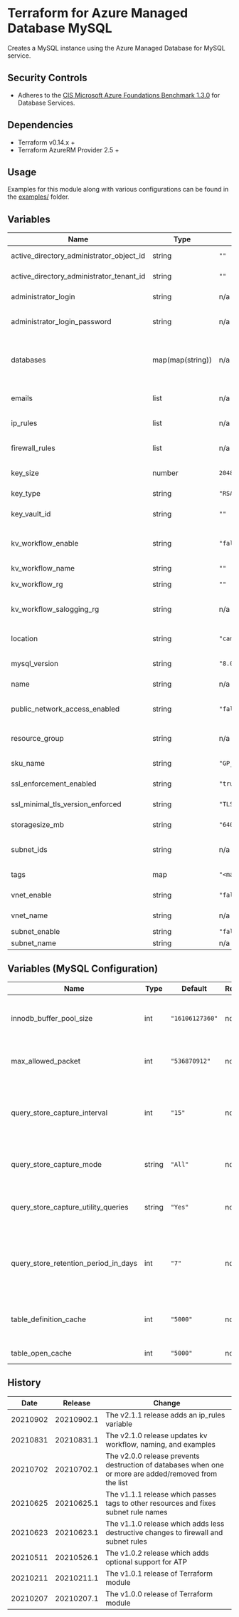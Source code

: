 # Terraform for Azure Managed Database MySQL

Creates a MySQL instance using the Azure Managed Database for MySQL service.

## Security Controls

- Adheres to the [CIS Microsoft Azure Foundations Benchmark 1.3.0](https://docs.microsoft.com/en-us/azure/governance/policy/samples/cis-azure-1-3-0) for Database Services.

## Dependencies

- Terraform v0.14.x +
- Terraform AzureRM Provider 2.5 +

## Usage

Examples for this module along with various configurations can be found in the [examples/](examples/) folder.

## Variables

| Name                                     | Type             | Default           | Required | Description                                                                                                               |
| ---------------------------------------- | ---------------- | ----------------- | -------- | ------------------------------------------------------------------------------------------------------------------------- |
| active_directory_administrator_object_id | string           | `""`              | no       | The Active Directory Administrator Object ID.                                                                             |
| active_directory_administrator_tenant_id | string           | `""`              | no       | The Active Directory Administrator Tenant ID.                                                                             |
| administrator_login                      | string           | n/a               | yes      | The Administrator Login for the PostgreSQL Server.                                                                        |
| administrator_login_password             | string           | n/a               | yes      | The Password associated with the administrator_login for the PostgreSQL Server.                                           |
| databases                                | map(map(string)) | n/a               | yes      | The name, collatation, and charset of the PostgreSQL database(s). (defaults: charset="utf8", collation="utf8_unicode_ci") |
| emails                                   | list             | n/a               | yes      | List of email addresses that should recieve the security reports.                                                         |
| ip_rules                                 | list             | n/a               | yes      | List of public IP or IP ranges in CIDR Format.                                                                            |
| firewall_rules                           | list             | n/a               | yes      | Specifies the Start IP Address associated with this Firewall Rule.                                                        |
| key_size                                 | number           | `2048`            | no       | Size of key to create in Key Vault.                                                                                       |
| key_type                                 | string           | `"RSA"`           | no       | Type of key to create in the Key Vault.                                                                                   |
| key_vault_id                             | string           | `""`              | no       | The Key Vault id for the Customer Managed Key.                                                                            |
| kv_workflow_enable                       | string           | `"false"`         | no       | Enable Key Vault workflow for storage of passwords and pointer to logging storage account.                                |
| kv_workflow_name                         | string           | `""`              | no       | The Key Vault name.                                                                                                       |
| kv_workflow_rg                           | string           | `""`              | no       | The Key Vault resource group.                                                                                             |
| kv_workflow_salogging_rg                 | string           | n/a               | yes      | The Key Vault storage account for logging resource grou.                                                                  |
| location                                 | string           | `"canadacentral"` | no       | Specifies the supported Azure location where the resource exists.                                                         |
| mysql_version                            | string           | `"8.0"`           | no       | The version of the PostgreSQL Server.                                                                                     |
| name                                     | string           | n/a               | yes      | The name of the PostgreSQL Server.                                                                                        |
| public_network_access_enabled            | string           | `"false"`         | no       | Whether or not public network access is allowed for this server.                                                          |
| resource_group                           | string           | n/a               | yes      | The name of the resource group in which to create the PostgreSQL Server.                                                  |
| sku_name                                 | string           | `"GP_Gen5_4"`     | no       | Specifies the SKU Name for this PostgreSQL Server.                                                                        |
| ssl_enforcement_enabled                  | string           | `"true"`          | no       | Specifies if SSL should be enforced on connections.                                                                       |
| ssl_minimal_tls_version_enforced         | string           | `"TLS1_2"`        | no       | The mimimun TLS version to support on the sever.                                                                          |
| storagesize_mb                           | string           | `"640000"`        | no       | Specifies the version of PostgreSQL to use.                                                                               |
| subnet_ids                               | string           | n/a               | yes      | The IDs of the subnet that the PostgreSQL server will be connected to.                                                    |
| tags                                     | map              | `"<map>"`         | n/a      | A mapping of tags to assign to the resource.                                                                              |
| vnet_enable                              | string           | `"false"`         | no       | Enable Virtual Network logic.                                                                                             |
| vnet_name                                | string           | n/a               | no       | Name for your Virtual Network.                                                                                            |
| subnet_enable                            | string           | `"false"`         | no       | Enable Subnet logic.                                                                                                      |
| subnet_name                              | string           | n/a               | no       | Name for your Subnet.                                                                                                     |

## Variables (MySQL Configuration)

| Name                                 | Type   | Default         | Required | Description                                                                                                            |
| ------------------------------------ | ------ | --------------- | -------- | ---------------------------------------------------------------------------------------------------------------------- |
| innodb_buffer_pool_size              | int    | `"16106127360"` | no       | The size in bytes of the buffer pool, the memory area where InnoDB caches table and index data.                        |
| max_allowed_packet                   | int    | `"536870912"`   | no       | The maximum size of one packet or any generated/intermediate string.                                                   |
| query_store_capture_interval         | int    | `"15"`          | no       | The query store capture interval in minutes. Allows to specify the interval in which the query metrics are aggregated. |
| query_store_capture_mode             | string | `"All"`         | no       | The query store capture mode, NONE means do not capture any statements.                                                |
| query_store_capture_utility_queries  | string | `"Yes"`         | no       | Turning ON or OFF to capture all the utility queries that is executing in the system.                                  |
| query_store_retention_period_in_days | int    | `"7"`           | no       | The query store capture interval in minutes. Allows to specify the interval in which the query metrics are aggregated. |
| table_definition_cache               | int    | `"5000"`        | no       | The number of table definitions (from .frm files) that can be stored in the definition cache.                          |
| table_open_cache                     | int    | `"5000"`        | no       | The number of open tables for all threads.                                                                             |

## History

| Date     | Release    | Change                                                                                                |
| -------- | ---------- | ----------------------------------------------------------------------------------------------------- |
| 20210902 | 20210902.1 | The v2.1.1 release adds an ip_rules variable                                                          |
| 20210831 | 20210831.1 | The v2.1.0 release updates kv workflow, naming, and examples                                          |
| 20210702 | 20210702.1 | The v2.0.0 release prevents destruction of databases when one or more are added/removed from the list |
| 20210625 | 20210625.1 | The v1.1.1 release which passes tags to other resources and fixes subnet rule names                   |
| 20210623 | 20210623.1 | The v1.1.0 release which adds less destructive changes to firewall and subnet rules                   |
| 20210511 | 20210526.1 | The v1.0.2 release which adds optional support for ATP                                                |
| 20210211 | 20210211.1 | The v1.0.1 release of Terraform module                                                                |
| 20210207 | 20210207.1 | The v1.0.0 release of Terraform module                                                                |
